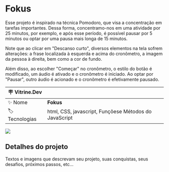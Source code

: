 # Fokus

Esse projeto é inspirado na técnica Pomodoro, que visa a concentração em tarefas importantes. Dessa forma, concentramo-nos em uma atividade por 25 minutos, por exemplo, e após esse período, é possível pausar por 5 minutos ou optar por uma pausa mais longa de 15 minutos.

Note que ao clicar em "Descanso curto", diversos elementos na tela sofrem alterações: a frase localizada à esquerda e acima do cronômetro, a imagem da pessoa à direita, bem como a cor de fundo.

Além disso, ao escolher "Começar" no cronômetro, o estilo do botão é modificado, um áudio é ativado e o cronômetro é iniciado. Ao optar por "Pausar", outro áudio é acionado e o cronômetro é efetivamente pausado.

| :placard: Vitrine.Dev |                                                       |
| --------------------- | ----------------------------------------------------- |
| :sparkles: Nome       | **Fokus**                                             |
| :label: Tecnologias   | html, CSS, javascript, Funçõese Métodos do JavaScript |

<!-- Inserir imagem com a #vitrinedev ao final do link -->

![](https://via.placeholder.com/1200x500.png?text=imagem+lindona+do+meu+projeto#vitrinedev)

## Detalhes do projeto

Textos e imagens que descrevam seu projeto, suas conquistas, seus desafios, próximos passos, etc...
